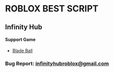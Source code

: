 # ROBLOX BEST SCRIPT
## Infinity Hub

#### Support Game

+ [Blade Ball](https://www.roblox.com/games/13772394625/Blade-Ball)

### Bug Report: infinityhubroblox@gmail.com
